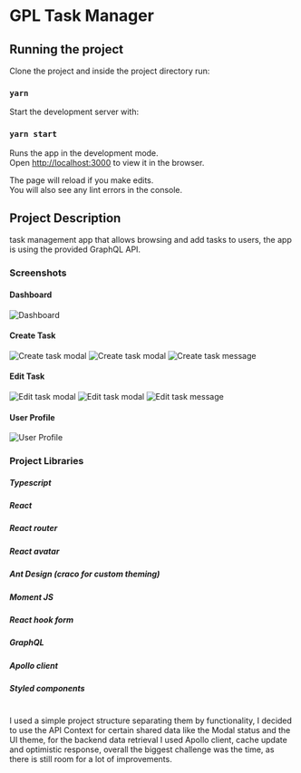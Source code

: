 # GPL Task Manager

## Running the project

Clone the project and inside the project directory run:

### `yarn`

Start the development server with:

### `yarn start`

Runs the app in the development mode.\
Open [http://localhost:3000](http://localhost:3000) to view it in the browser.

The page will reload if you make edits.\
You will also see any lint errors in the console.

## Project Description

task management app that allows browsing and add tasks to users, the app is using the provided GraphQL API.

### Screenshots

#### Dashboard

![Dashboard](https://ibb.co/d0vKwFh)

#### Create Task

![Create task modal](https://ibb.co/Gt8rBf5)
![Create task modal](https://ibb.co/R731bDT)
![Create task message](https://ibb.co/ZMRPvkK)

#### Edit Task

![Edit task modal](https://ibb.co/zJw4zb6)
![Edit task modal](https://ibb.co/3BV6fSZ)
![Edit task message](https://ibb.co/PZPHTpL)

#### User Profile

![User Profile](https://ibb.co/bF5WYYz)

### Project Libraries

##### Typescript

##### React

##### React router

##### React avatar

##### Ant Design (craco for custom theming)

##### Moment JS

##### React hook form

##### GraphQL

##### Apollo client

##### Styled components

<br/>
I used a simple project structure separating them by functionality, I decided to use the API Context for certain shared data like the Modal status and the UI theme, for the backend data retrieval I used Apollo client, cache update and optimistic response, overall the biggest challenge was the time, as there is still room for a lot of improvements.
